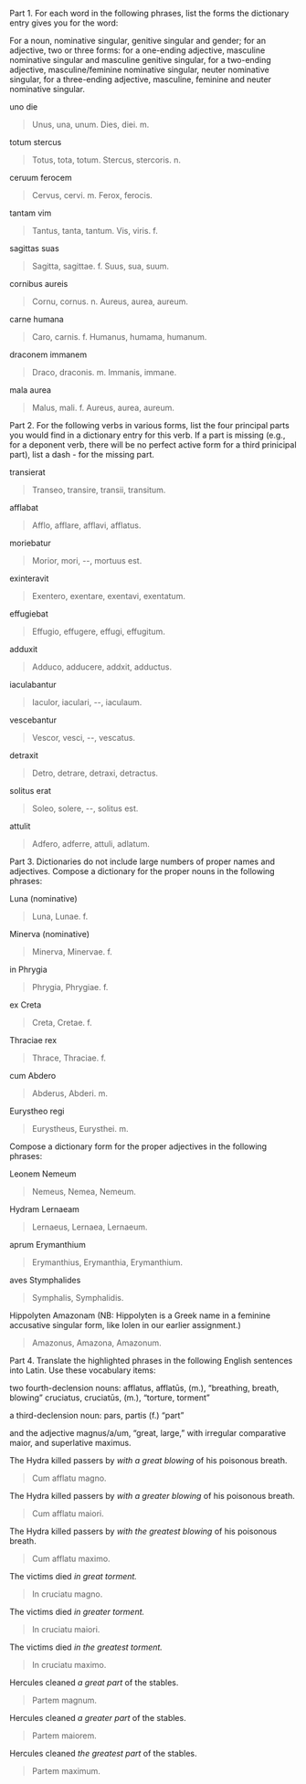 Part 1. For each word in the following phrases, list the forms the dictionary entry gives you for the word:

For a noun, nominative singular, genitive singular and gender;
for an adjective, two or three forms:
for a one-ending adjective, masculine nominative singular and masculine genitive singular,
for a two-ending adjective, masculine/feminine nominative singular, neuter nominative singular,
for a three-ending adjective, masculine, feminine and neuter nominative singular.

uno die
> Unus, una, unum.
> Dies, diei. m.

totum stercus
> Totus, tota, totum.
> Stercus, stercoris. n.

ceruum ferocem
> Cervus, cervi. m.
> Ferox, ferocis.

tantam vim
> Tantus, tanta, tantum.
> Vis, viris. f.

sagittas suas
> Sagitta, sagittae. f.
> Suus, sua, suum.

cornibus aureis
> Cornu, cornus. n.
> Aureus, aurea, aureum.

carne humana
> Caro, carnis. f.
> Humanus, humama, humanum.

draconem immanem
> Draco, draconis. m.
> Immanis, immane.

mala aurea
> Malus, mali. f.
> Aureus, aurea, aureum.

Part 2. For the following verbs in various forms, list the four principal parts you would find in a dictionary entry for this verb.
If a part is missing (e.g., for a deponent verb, there will be no perfect active form for a third prinicipal part), list a dash - for the missing part.

transierat
> Transeo, transire, transii, transitum.

afflabat
> Afflo, afflare, afflavi, afflatus.

moriebatur
> Morior, mori, --, mortuus est.

exinteravit
> Exentero, exentare, exentavi, exentatum.

effugiebat
> Effugio, effugere, effugi, effugitum.

adduxit
> Adduco, adducere, addxit, adductus.

iaculabantur
> Iaculor, iaculari, --, iaculaum.

vescebantur
> Vescor, vesci, --, vescatus.

detraxit
> Detro, detrare, detraxi, detractus.

solitus erat
> Soleo, solere, --, solitus est.

attulit
> Adfero, adferre, attuli, adlatum.

Part 3. Dictionaries do not include large numbers of proper names and adjectives. Compose a dictionary for the proper nouns in the following phrases:

Luna (nominative)
> Luna, Lunae. f.

Minerva (nominative)
> Minerva, Minervae. f.

in Phrygia
> Phrygia, Phrygiae. f.

ex Creta
> Creta, Cretae. f.

Thraciae rex
> Thrace, Thraciae. f.

cum Abdero
> Abderus, Abderi. m.

Eurystheo regi
> Eurystheus, Eurysthei. m.

Compose a dictionary form for the proper adjectives in the following phrases:

Leonem Nemeum
> Nemeus, Nemea, Nemeum.

Hydram Lernaeam
> Lernaeus, Lernaea, Lernaeum.

aprum Erymanthium
> Erymanthius, Erymanthia, Erymanthium.

aves Stymphalides
> Symphalis, Symphalidis.

Hippolyten Amazonam (NB: Hippolyten is a Greek name in a feminine accusative singular form, like Iolen in our earlier assignment.)
> Amazonus, Amazona, Amazonum.

Part 4. Translate the highlighted phrases in the following English sentences into Latin. Use these vocabulary items:

two fourth-declension nouns:
afflatus, afflatūs, (m.), “breathing, breath, blowing”
cruciatus, cruciatūs, (m.), “torture, torment”

a third-declension noun:
pars, partis (f.) “part”

and the adjective magnus/a/um, “great, large,” with irregular comparative maior, and superlative maximus.

The Hydra killed passers by *with a great blowing* of his poisonous breath.
> Cum afflatu magno.

The Hydra killed passers by *with a greater blowing* of his poisonous breath.
> Cum afflatu maiori.

The Hydra killed passers by *with the greatest blowing* of his poisonous breath.
> Cum afflatu maximo.

The victims died *in great torment.*
> In cruciatu magno.

The victims died *in greater torment.*
> In cruciatu maiori.

The victims died *in the greatest torment.*
> In cruciatu maximo.

Hercules cleaned *a great part* of the stables.
> Partem magnum.

Hercules cleaned *a greater part* of the stables.
> Partem maiorem.

Hercules cleaned *the greatest part* of the stables.
> Partem maximum.
